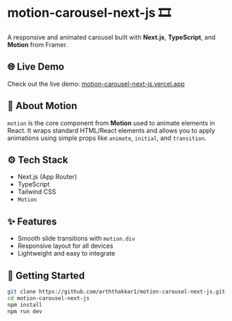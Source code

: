 # motion-carousel-next-js 🎞️

A responsive and animated carousel built with **Next.js**, **TypeScript**, and **Motion** from Framer.

## 🌐 Live Demo

Check out the live demo: [motion-carousel-next-js.vercel.app](https://motion-carousel-next-js.vercel.app/)

## 🎯 About Motion

`motion` is the core component from **Motion** used to animate elements in React. It wraps standard HTML/React elements and allows you to apply animations using simple props like `animate`, `initial`, and `transition`.

## ⚙️ Tech Stack

- Next.js (App Router)
- TypeScript
- Tailwind CSS
- `Motion`

## ✨ Features

- Smooth slide transitions with `motion.div`
- Responsive layout for all devices
- Lightweight and easy to integrate

## 🚀 Getting Started

```bash
git clone https://github.com/arththakkar1/motion-carousel-next-js.git
cd motion-carousel-next-js
npm install
npm run dev
```
